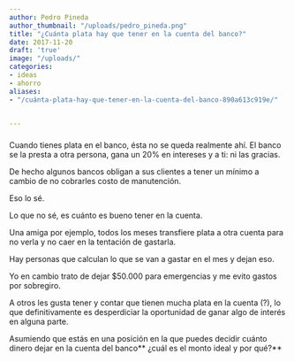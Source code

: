 ```yaml
---
author: Pedro Pineda
author_thumbnail: "/uploads/pedro_pineda.png"
title: "¿Cuánta plata hay que tener en la cuenta del banco?"
date: 2017-11-20
draft: 'true'
image: "/uploads/"
categories:
- ideas
- ahorro
aliases:
- "/cuánta-plata-hay-que-tener-en-la-cuenta-del-banco-890a613c919e/"


---
```


###

Cuando tienes plata en el banco, ésta no se queda realmente ahí. El banco se la presta a otra persona, gana un 20% en intereses y a ti: ni las gracias.

De hecho algunos bancos obligan a sus clientes a tener un mínimo a cambio de no cobrarles costo de manutención.

Eso lo sé.

Lo que no sé, es cuánto es bueno tener en la cuenta.

Una amiga por ejemplo, todos los meses transfiere plata a otra cuenta para no verla y no caer en la tentación de gastarla.

Hay personas que calculan lo que se van a gastar en el mes y dejan eso.

Yo en cambio trato de dejar $50.000 para emergencias y me evito gastos por sobregiro.

A otros les gusta tener y contar que tienen mucha plata en la cuenta (?), lo que definitivamente es desperdiciar la oportunidad de ganar algo de interés en alguna parte.

Asumiendo que estás en una posición en la que puedes decidir cuánto dinero dejar en la cuenta del banco** ¿cuál es el monto ideal y por qué?**
